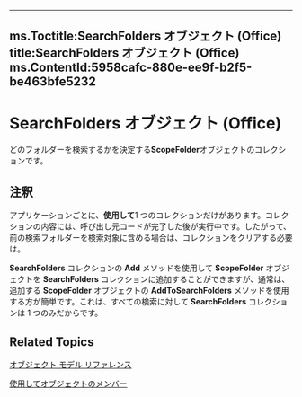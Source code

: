 

---
ms.Toctitle:SearchFolders オブジェクト (Office)
title:SearchFolders オブジェクト (Office)
ms.ContentId:5958cafc-880e-ee9f-b2f5-be463bfe5232
---
# SearchFolders オブジェクト (Office)




どのフォルダーを検索するかを決定する**ScopeFolder**オブジェクトのコレクションです。

## 注釈
アプリケーションごとに、**使用して**1 つのコレクションだけがあります。コレクションの内容には、呼び出し元コードが完了した後が実行中です。したがって、前の検索フォルダーを検索対象に含める場合は、コレクションをクリアする必要は。



**SearchFolders** コレクションの **Add** メソッドを使用して **ScopeFolder** オブジェクトを **SearchFolders** コレクションに追加することができますが、通常は、追加する **ScopeFolder** オブジェクトの **AddToSearchFolders** メソッドを使用する方が簡単です。これは、すべての検索に対して **SearchFolders** コレクションは 1 つのみだからです。



## Related Topics

[オブジェクト モデル リファレンス](499c789a-aba2-0fad-649a-0ea964cd3b5e.md)

[使用してオブジェクトのメンバー](9d383fde-dffb-8008-eb5a-757694975d20.md)




